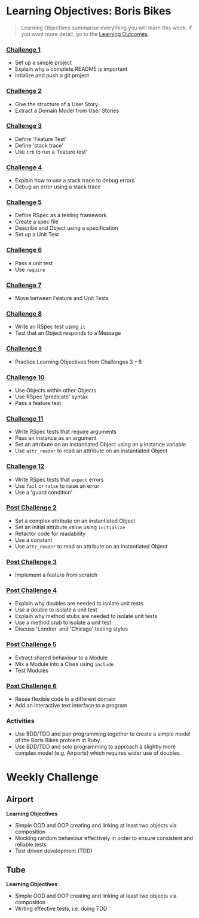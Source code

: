 # Learning Objectives: Boris Bikes

> Learning Objectives summarise everything you will learn this week. If you want more detail, go to the [Learning Outcomes](learning_outcomes.md).

### [Challenge 1](1_setting_up_a_project.md)

- Set up a simple project
- Explain why a complete README is important
- Intialize and push a git project

### [Challenge 2](2_working_with_user_stories.md)

- Give the structure of a User Story
- Extract a Domain Model from User Stories

### [Challenge 3](3_from_domain_models_to_feature_tests.md)

- Define 'Feature Test'
- Define 'stack trace'
- Use `irb` to run a 'feature test'

### [Challenge 4](4_errors_are_good.md)

- Explain how to use a stack trace to debug errors
- Debug an error using a stack trace

### [Challenge 5](5_from_feature_tests_to_unit_tests.md)

- Define RSpec as a testing framework
- Create a spec file
- Describe and Object using a specification
- Set up a Unit Test

### [Challenge 6](6_passing_your_first_unit_test.md)

- Pass a unit test
- Use `require`

### [Challenge 7](7_back_to_the_feature.md)

- Move between Feature and Unit Tests

### [Challenge 8](8_back_to_the_unit.md)

- Write an RSpec test using `it`
- Test that an Object responds to a Message

### [Challenge 9](9_building_a_bike.md)

- Practice Learning Objectives from Challenges 3 – 8

### [Challenge 10](10_making_stations_release_bikes.md)

- Use Objects within other Objects
- Use RSpec 'predicate' syntax
- Pass a feature test

### [Challenge 11](11_using_instance_variables.md)
- Write RSpec tests that require arguments
- Pass an instance as an argument
- Set an attribute on an instantiated Object using an `@` instance variable
- Use `attr_reader` to read an attribute on an instantiated Object

### [Challenge 12](12_raising_exceptions.md)
- Write RSpec tests that `expect` errors
- Use `fail` or `raise` to raise an error
- Use a 'guard condition'

### [Post Challenge 2](post_challenges/post_challenge_2.md)

- Set a complex attribute on an instantiated Object
- Set an initial attribute value using `initialize`
- Refactor code for readability
- Use a constant
- Use `attr_reader` to read an attribute on an instantiated Object

### [Post Challenge 3](post_challenges/post_challenge_3.md)

- Implement a feature from scratch

### [Post Challenge 4](post_challenges/post_challenge_4.md)

- Explain why doubles are needed to isolate unit tests
- Use a double to isolate a unit test
- Explain why method stubs are needed to isolate unit tests
- Use a method stub to isolate a unit test
- Discuss 'London' and 'Chicago' testing styles

### [Post Challenge 5](post_challenges/post_challenge_5.md)

- Extract shared behaviour to a Module
- Mix a Module into a Class using `include`
- Test Modules

### [Post Challenge 6](post_challenges/post_challenge_6.md)

- Reuse flexible code in a different domain
- Add an interactive text interface to a program



### Activities
* Use BDD/TDD and pair programming together to create a simple model of the Boris Bikes problem in Ruby.
* Use BDD/TDD and solo programming to approach a slightly more complex model (e.g. Airports) which requires wider use of doubles.

Weekly Challenge
===========

## Airport

**Learning Objectives**

* Simple OOD and OOP creating and linking at least two objects via composition
* Mocking random behaviour effectively in order to ensure consistent and reliable tests
* Test driven development (TDD)

## Tube

**Learning Objectives**

* Simple OOD and OOP creating and linking at least two objects via composition
* Writing effective tests, i.e. doing TDD